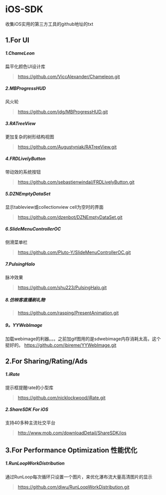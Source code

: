 # iOS-SDK
收集iOS实用的第三方工具的github地址的txt


## 1.For UI
##### 1.ChameLeon
扁平化颜色UI设计库
> https://github.com/ViccAlexander/Chameleon.git

##### 2.MBProgressHUD
风火轮
> https://github.com/jdg/MBProgressHUD.git

##### 3.RATreeView
更加复杂的树形结构视图
> https://github.com/Augustyniak/RATreeView.git

##### 4.FRDLivelyButton
带动效的系统按钮
> https://github.com/sebastienwindal/FRDLivelyButton.git

##### 5.DZNEmptyDataSet
显示tableview或collectionview  cell为空时的界面
> https://github.com/dzenbot/DZNEmptyDataSet.git

##### 6.SlideMenuControllerOC
侧滑菜单栏
> https://github.com/Pluto-Y/SlideMenuControllerOC.git

##### 7.PulsingHalo
脉冲效果
> https://github.com/shu223/PulsingHalo.git

##### 8.仿映客直播刷礼物
> https://github.com/rasping/PresentAnimation.git

##### 9。YYWebImage
加载webimage的利器。。。之前加gif图用的是sdwebimage内存消耗太高，这个挺好的。
https://github.com/ibireme/YYWebImage.git

## 2.For Sharing/Rating/Ads
##### 1.iRate
提示框提醒rate的小型库
> https://github.com/nicklockwood/iRate.git


##### 2.ShareSDK For iOS
支持40多种主流社交平台
> http://www.mob.com/downloadDetail/ShareSDK/ios

## 3.For Performance Optimization 性能优化
##### 1.RunLoopWorkDistribution
通过RunLoop每次循环只设置一个图片，来优化瀑布流大量高清图片的显示
> https://github.com/diwu/RunLoopWorkDistribution.git

